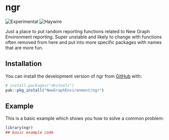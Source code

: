 
<!-- README.md is generated from README.Rmd. Please edit that file -->

# ngr

![Experimental](https://img.shields.io/badge/status-experimental-orange)
![Haywire](https://img.shields.io/badge/status-haywire-red)

Just a place to put random reporting functions related to New Graph
Environment reporting. Super unstable and likely to change with
functions often removed from here and put into more specific packages
with names that are more fun.

## Installation

You can install the development version of ngr from
[GitHub](https://github.com/) with:

``` r
# install.packages("devtools")
pak::pkg_install("NewGraphEnvironment/ngr")
```

## Example

This is a basic example which shows you how to solve a common problem:

``` r
library(ngr)
## basic example code
```

